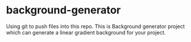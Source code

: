 # background-generator
Using git to push files into this repo.
This is Background generator project which can generate a linear gradient background for your project.
